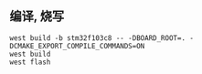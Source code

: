 ## 编译, 烧写

    west build -b stm32f103c8 -- -DBOARD_ROOT=. -DCMAKE_EXPORT_COMPILE_COMMANDS=ON
    west build
    west flash